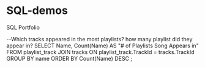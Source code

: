 # SQL-demos
SQL Portfolio

--Which tracks appeared in the most playlists? how many playlist did they appear in?
SELECT Name, Count(Name) AS "# of Playlists Song Appears in"
FROM playlist_track
JOIN tracks
	ON playlist_track.TrackId = tracks.TrackId
GROUP BY name
ORDER BY Count(Name) DESC
;
